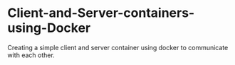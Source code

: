 # Client-and-Server-containers-using-Docker
Creating a simple client and server container using docker to communicate with each other.

